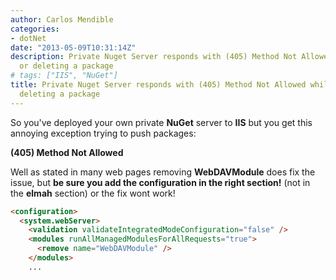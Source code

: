 ```yaml
---
author: Carlos Mendible
categories:
- dotNet
date: "2013-05-09T10:31:14Z"
description: Private Nuget Server responds with (405) Method Not Allowed while pushing
  or deleting a package
# tags: ["IIS", "NuGet"]
title: Private Nuget Server responds with (405) Method Not Allowed while pushing or
  deleting a package
---
```

So you've deployed your own private **NuGet** server to **IIS** but you get this annoying exception trying to push packages:

**(405) Method Not Allowed**

Well as stated in many web pages removing **WebDAVModule** does fix the issue, but **be sure you add the configuration in the right section!** (not in the **elmah** section) or the fix wont work!

``` html
<configuration>
  <system.webServer>
    <validation validateIntegratedModeConfiguration="false" />
    <modules runAllManagedModulesForAllRequests="true">
      <remove name="WebDAVModule" />
    </modules>
    ...
```